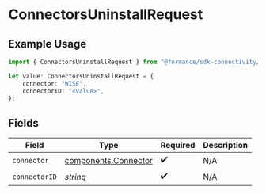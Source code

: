 # ConnectorsUninstallRequest

## Example Usage

```typescript
import { ConnectorsUninstallRequest } from "@formance/sdk-connectivity/models/operations";

let value: ConnectorsUninstallRequest = {
    connector: "WISE",
    connectorID: "<value>",
};
```

## Fields

| Field                                                        | Type                                                         | Required                                                     | Description                                                  |
| ------------------------------------------------------------ | ------------------------------------------------------------ | ------------------------------------------------------------ | ------------------------------------------------------------ |
| `connector`                                                  | [components.Connector](../../models/components/connector.md) | :heavy_check_mark:                                           | N/A                                                          |
| `connectorID`                                                | *string*                                                     | :heavy_check_mark:                                           | N/A                                                          |